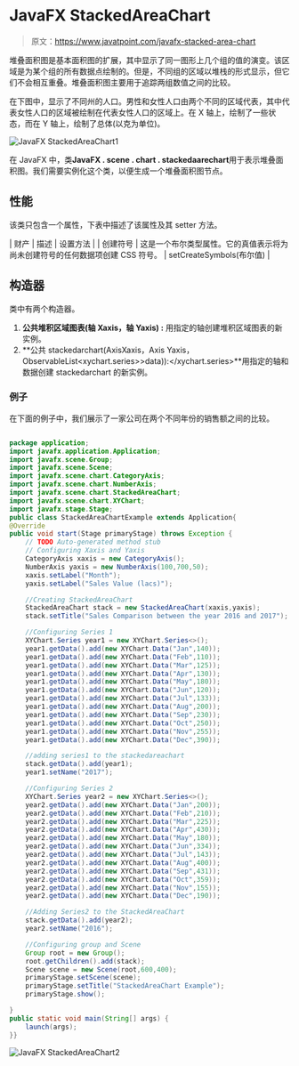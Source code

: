 # JavaFX StackedAreaChart

> 原文：<https://www.javatpoint.com/javafx-stacked-area-chart>

堆叠面积图是基本面积图的扩展，其中显示了同一图形上几个组的值的演变。该区域是为某个组的所有数据点绘制的。但是，不同组的区域以堆栈的形式显示，但它们不会相互重叠。堆叠面积图主要用于追踪两组数值之间的比较。

在下图中，显示了不同州的人口。男性和女性人口由两个不同的区域代表，其中代表女性人口的区域被绘制在代表女性人口的区域上。在 X 轴上，绘制了一些状态，而在 Y 轴上，绘制了总体(以克为单位)。

![JavaFX StackedAreaChart1](../img/7c859d0ccb9a96ca04cde6aba64cf1bc.png)

在 JavaFX 中，类**JavaFX . scene . chart . stackedaarechart**用于表示堆叠面积图。我们需要实例化这个类，以便生成一个堆叠面积图节点。

## 性能

该类只包含一个属性，下表中描述了该属性及其 setter 方法。

| 财产 | 描述 | 设置方法 |
| 创建符号 | 这是一个布尔类型属性。它的真值表示将为尚未创建符号的任何数据项创建 CSS 符号。 | setCreateSymbols(布尔值) |

## 构造器

类中有两个构造器。

1.  **公共堆积区域图表(轴 <x>Xaxis，轴 <y>Yaxis) :</y></x>** 用指定的轴创建堆积区域图表的新实例。
2.  **公共 stackedarchart(Axis<x>Xaxis，Axis <y>Yaxis，ObservableList<xychart.series>>data)):</xychart.series></y></x>**用指定的轴和数据创建 stackedarchart 的新实例。

### 例子

在下面的例子中，我们展示了一家公司在两个不同年份的销售额之间的比较。

```java

package application;
import javafx.application.Application;
import javafx.scene.Group;
import javafx.scene.Scene;
import javafx.scene.chart.CategoryAxis;
import javafx.scene.chart.NumberAxis;
import javafx.scene.chart.StackedAreaChart;
import javafx.scene.chart.XYChart;
import javafx.stage.Stage;
public class StackedAreaChartExample extends Application{
@Override
public void start(Stage primaryStage) throws Exception {
	// TODO Auto-generated method stub
	// Configuring Xaxis and Yaxis 
	CategoryAxis xaxis = new CategoryAxis();
	NumberAxis yaxis = new NumberAxis(100,700,50);
	xaxis.setLabel("Month");
	yaxis.setLabel("Sales Value (lacs)");

	//Creating StackedAreaChart 
	StackedAreaChart stack = new StackedAreaChart(xaxis,yaxis);
	stack.setTitle("Sales Comparison between the year 2016 and 2017");

	//Configuring Series 1 
	XYChart.Series year1 = new XYChart.Series<>();
	year1.getData().add(new XYChart.Data("Jan",140));
	year1.getData().add(new XYChart.Data("Feb",110));
	year1.getData().add(new XYChart.Data("Mar",125));
	year1.getData().add(new XYChart.Data("Apr",130));
	year1.getData().add(new XYChart.Data("May",180));
	year1.getData().add(new XYChart.Data("Jun",120));
	year1.getData().add(new XYChart.Data("Jul",133));
	year1.getData().add(new XYChart.Data("Aug",200));
	year1.getData().add(new XYChart.Data("Sep",230));
	year1.getData().add(new XYChart.Data("Oct",250));
	year1.getData().add(new XYChart.Data("Nov",255));
	year1.getData().add(new XYChart.Data("Dec",390));

	//adding series1 to the stackedareachart 
	stack.getData().add(year1);
	year1.setName("2017");

	//Configuring Series 2 
	XYChart.Series year2 = new XYChart.Series<>();
	year2.getData().add(new XYChart.Data("Jan",200));
	year2.getData().add(new XYChart.Data("Feb",210));
	year2.getData().add(new XYChart.Data("Mar",225));
	year2.getData().add(new XYChart.Data("Apr",430));
	year2.getData().add(new XYChart.Data("May",180));
	year2.getData().add(new XYChart.Data("Jun",334));
	year2.getData().add(new XYChart.Data("Jul",143));
	year2.getData().add(new XYChart.Data("Aug",400));
	year2.getData().add(new XYChart.Data("Sep",431));
	year2.getData().add(new XYChart.Data("Oct",359));
	year2.getData().add(new XYChart.Data("Nov",155));
	year2.getData().add(new XYChart.Data("Dec",190));

	//Adding Series2 to the StackedAreaChart
	stack.getData().add(year2);
	year2.setName("2016");

	//Configuring group and Scene 
	Group root = new Group();
	root.getChildren().add(stack);
	Scene scene = new Scene(root,600,400);
	primaryStage.setScene(scene);
	primaryStage.setTitle("StackedAreaChart Example");
	primaryStage.show();		

}
public static void main(String[] args) {
	launch(args);
}}

```

![JavaFX StackedAreaChart2](../img/2d9867f9ea03b6080ddb35f797ab1759.png)